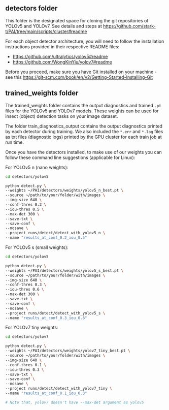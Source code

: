 ## detectors folder

This folder is the designated space for cloning the git repositories of YOLOv5 and YOLOv7. 
See details and steps at https://github.com/stark-t/PAI/tree/main/scripts/cluster#readme

For each object detector architecture, you will need to follow the installation instructions provided in their respective README files:
- https://github.com/ultralytics/yolov5#readme
- https://github.com/WongKinYiu/yolov7#readme

Before you proceed, make sure you have Git installed on your machine - see this https://git-scm.com/book/en/v2/Getting-Started-Installing-Git

## trained_weights folder

The trained_weights folder contains the output diagnostics and trained `.pt` files for the YOLOv5 and YOLOv7 models. These weights can be used for insect (object) detection tasks on your image dataset.

The folder train_diagnostics_output contains the output diagnostics printed by each detector during training. We also included the `*.err` and `*.log` files as txt files (diagnostic logs) printed by the GPU cluster for each train job at run time.

Once you have the detectors installed, to make use of our weights you can follow these command line suggestions (applicable for Linux):

For YOLOv5 n (nano weights):
```sh
cd detectors/yolov5

python detect.py \
--weights ~/PAI/detectors/weights/yolov5_n_best.pt \
--source ~/path/to/your/folder/with/images \
--img-size 640 \
--conf-thres 0.2 \
--iou-thres 0.5 \
--max-det 300 \
--save-txt \
--save-conf \
--nosave \
--project runs/detect/detect_with_yolov5_n \
--name "results_at_conf_0.2_iou_0.5"
```

For YOLOv5 s (small weights):
```sh
cd detectors/yolov5

python detect.py \
--weights ~/PAI/detectors/weights/yolov5_s_best.pt \
--source ~/path/to/your/folder/with/images \
--img-size 640 \
--conf-thres 0.3 \
--iou-thres 0.6 \
--max-det 300 \
--save-txt \
--save-conf \
--nosave \
--project runs/detect/detect_with_yolov5_s \
--name "results_at_conf_0.3_iou_0.6"
```

For YOLOv7 tiny weights:
```sh
cd detectors/yolov7

python detect.py \
--weights ~/PAI/detectors/weights/yolov7_tiny_best.pt \
--source ~/path/to/your/folder/with/images \
--img-size 640 \
--conf-thres 0.1 \
--iou-thres 0.3 \
--save-txt \
--save-conf \
--nosave \
--project runs/detect/detect_with_yolov7_tiny \
--name "results_at_conf_0.1_iou_0.3"

# Note that, yolov7 doesn't have --max-det argument as yolov5
```